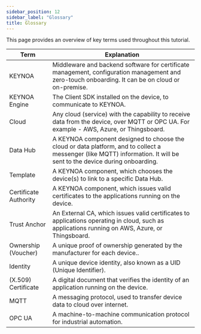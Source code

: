 ```yaml
---
sidebar_position: 12
sidebar_label: "Glossary"
title: Glossary
---
```


This page provides an overview of key terms used throughout this tutorial.

| Term                  | Explanation                                                                                    |
| -----------------     | ---------------------------------------------------------------------------------------------- |
| KEYNOA                | Middleware and backend software for certificate management, configuration management and zero-touch onboarding. It can be on cloud or on-premise.          |
| KEYNOA Engine         | The Client SDK installed on the device, to communicate to KEYNOA.                              |
| Cloud				    | Any cloud (service) with the capability to receive data from the device, over MQTT or OPC UA. For example - AWS, Azure, or Thingsboard.    |
| Data Hub		        | A KEYNOA component designed to choose the cloud or data platform, and to collect a messenger (like MQTT) information. It will be sent to the device during onboarding.                                                                                 |
| Template              | A KEYNOA component, which chooses the device(s) to link to a specific Data Hub.                 |
| Certificate Authority | A KEYNOA component, which issues valid certificates to the applications running on the device. |
| Trust Anchor		    | An External CA, which issues valid certificates to applications operating in cloud, such as applications running on AWS, Azure, or Thingsboard.  |
| Ownership (Voucher)	| A unique proof of ownership generated by the manufacturer for each device..                    |
| Identity              | A unique device identity, also known as a UID (Unique Identifier).                             |
| (X.509) Certificate    | A digital document that verifies the identity of an application running on the device.         |
| MQTT		            | A messaging protocol, used to transfer device data to cloud over internet.                     |
| OPC UA				| A machine-to-machine communication protocol for industrial automation.                         |